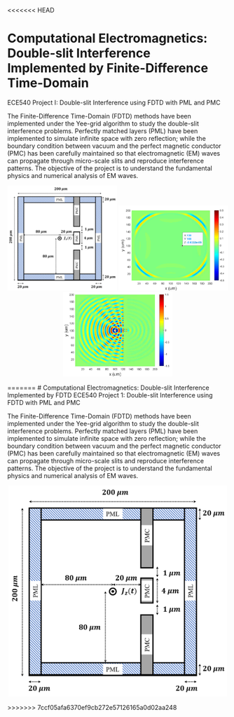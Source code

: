 <<<<<<< HEAD
# Computational Electromagnetics: Double-slit Interference Implemented by Finite-Difference Time-Domain
 ECE540 Project I: Double-slit Interference using FDTD with PML and PMC
 
The Finite-Difference Time-Domain (FDTD) methods have been implemented under the Yee-grid algorithm to study the double-slit interference problems. Perfectly matched layers (PML) have been implemented to simulate infinite space with zero reflection; while the boundary condition between vacuum and the perfect magnetic conductor (PMC) has been carefully maintained so that electromagnetic (EM) waves can propagate through micro-scale slits and reproduce interference patterns. The objective of the project is to understand the fundamental physics and numerical analysis of EM waves.
<p align="center">
  <img src="img/geo.png" width="250" title="Simulation Domain"/>
  <img src="img/PML.png" width="250" title="Gaussian Pulse and PML"/>
  <img src="img/interference.png" width="250" title="Double-slit Interference"/>
</p>
=======
# Computational Electromagnetics: Double-slit Interference Implemented by FDTD
ECE540 Project 1: Double-slit Interference using FDTD with PML and PMC
 
The Finite-Difference Time-Domain (FDTD) methods have been implemented under the Yee-grid algorithm to study the double-slit interference problems. Perfectly matched layers (PML) have been implemented to simulate infinite space with zero reflection; while the boundary condition between vacuum and the perfect magnetic conductor (PMC) has been carefully maintained so that electromagnetic (EM) waves can propagate through micro-scale slits and reproduce interference patterns. The objective of the project is to understand the fundamental physics and numerical analysis of EM waves.
<p align="center">
  <img src="img/geo.png" width="500" title="Simulation Domain">
</p>
>>>>>>> 7ccf05afa6370ef9cb272e57126165a0d02aa248
